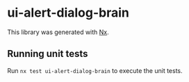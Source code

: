 # ui-alert-dialog-brain

This library was generated with [Nx](https://nx.dev).

## Running unit tests

Run `nx test ui-alert-dialog-brain` to execute the unit tests.
